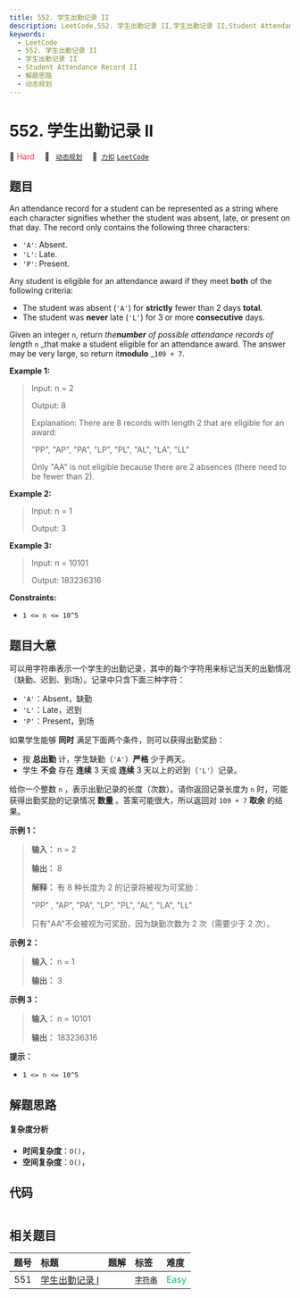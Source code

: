 ```yaml
---
title: 552. 学生出勤记录 II
description: LeetCode,552. 学生出勤记录 II,学生出勤记录 II,Student Attendance Record II,解题思路,动态规划
keywords:
  - LeetCode
  - 552. 学生出勤记录 II
  - 学生出勤记录 II
  - Student Attendance Record II
  - 解题思路
  - 动态规划
---
```


# 552. 学生出勤记录 II

🔴 <font color=#ff334b>Hard</font>&emsp; 🔖&ensp; [`动态规划`](/tag/dynamic-programming.md)&emsp; 🔗&ensp;[`力扣`](https://leetcode.cn/problems/student-attendance-record-ii) [`LeetCode`](https://leetcode.com/problems/student-attendance-record-ii)

## 题目

An attendance record for a student can be represented as a string where each
character signifies whether the student was absent, late, or present on that
day. The record only contains the following three characters:

  * `'A'`: Absent.
  * `'L'`: Late.
  * `'P'`: Present.

Any student is eligible for an attendance award if they meet **both** of the
following criteria:

  * The student was absent (`'A'`) for **strictly** fewer than 2 days **total**.
  * The student was **never** late (`'L'`) for 3 or more **consecutive** days.

Given an integer `n`, return _the**number** of possible attendance records of
length_ `n` _that make a student eligible for an attendance award. The answer
may be very large, so return it**modulo** _`109 + 7`.



**Example 1:**

> Input: n = 2
> 
> Output: 8
> 
> Explanation: There are 8 records with length 2 that are eligible for an award:
> 
> "PP", "AP", "PA", "LP", "PL", "AL", "LA", "LL"
> 
> Only "AA" is not eligible because there are 2 absences (there need to be fewer than 2).

**Example 2:**

> Input: n = 1
> 
> Output: 3

**Example 3:**

> Input: n = 10101
> 
> Output: 183236316

**Constraints:**

  * `1 <= n <= 10^5`


## 题目大意

可以用字符串表示一个学生的出勤记录，其中的每个字符用来标记当天的出勤情况（缺勤、迟到、到场）。记录中只含下面三种字符：

  * `'A'`：Absent，缺勤
  * `'L'`：Late，迟到
  * `'P'`：Present，到场

如果学生能够 **同时** 满足下面两个条件，则可以获得出勤奖励：

  * 按 **总出勤** 计，学生缺勤（`'A'`）**严格** 少于两天。
  * 学生 **不会** 存在 **连续** 3 天或 **连续** 3 天以上的迟到（`'L'`）记录。

给你一个整数 `n` ，表示出勤记录的长度（次数）。请你返回记录长度为 `n` 时，可能获得出勤奖励的记录情况 **数量** 。答案可能很大，所以返回对
`109 + 7` **取余** 的结果。



**示例 1：**

> 
> 
> 
> 
> 
> **输入：** n = 2
> 
> **输出：** 8
> 
> **解释：** 有 8 种长度为 2 的记录将被视为可奖励：
> 
> "PP" , "AP", "PA", "LP", "PL", "AL", "LA", "LL" 
> 
> 只有"AA"不会被视为可奖励，因为缺勤次数为 2 次（需要少于 2 次）。
> 
> 

**示例 2：**

> 
> 
> 
> 
> 
> **输入：** n = 1
> 
> **输出：** 3
> 
> 

**示例 3：**

> 
> 
> 
> 
> 
> **输入：** n = 10101
> 
> **输出：** 183236316
> 
> 



**提示：**

  * `1 <= n <= 10^5`


## 解题思路

#### 复杂度分析

- **时间复杂度**：`O()`，
- **空间复杂度**：`O()`，

## 代码

```javascript

```

## 相关题目

<!-- prettier-ignore -->
| 题号 | 标题 | 题解 | 标签 | 难度 |
| :------: | :------ | :------: | :------ | :------ |
| 551 | [学生出勤记录 I](https://leetcode.com/problems/student-attendance-record-i) |  |  [`字符串`](/tag/string.md) | <font color=#15bd66>Easy</font> |